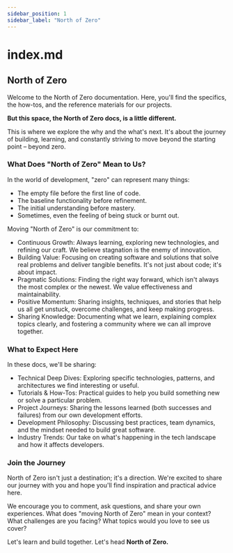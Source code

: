 ```yaml
---
sidebar_position: 1
sidebar_label: "North of Zero"
---
```


# index.md

## North of Zero

Welcome to the North of Zero documentation. Here, you'll find the specifics, the how-tos, and the reference materials for our projects.

**But this space, the North of Zero docs, is a little different.**

This is where we explore the why and the what's next. It's about the journey of building, learning, and constantly striving to move beyond the starting point – beyond zero.

### What Does "North of Zero" Mean to Us?

In the world of development, "zero" can represent many things:

- The empty file before the first line of code.
- The baseline functionality before refinement.
- The initial understanding before mastery.
- Sometimes, even the feeling of being stuck or burnt out.

Moving "North of Zero" is our commitment to:

- Continuous Growth: Always learning, exploring new technologies, and refining our craft. We believe stagnation is the enemy of innovation.
- Building Value: Focusing on creating software and solutions that solve real problems and deliver tangible benefits. It's not just about code; it's about impact.
- Pragmatic Solutions: Finding the right way forward, which isn't always the most complex or the newest. We value effectiveness and maintainability.
- Positive Momentum: Sharing insights, techniques, and stories that help us all get unstuck, overcome challenges, and keep making progress.
- Sharing Knowledge: Documenting what we learn, explaining complex topics clearly, and fostering a community where we can all improve together.

### What to Expect Here

In these docs, we'll be sharing:

- Technical Deep Dives: Exploring specific technologies, patterns, and architectures we find interesting or useful.
- Tutorials & How-Tos: Practical guides to help you build something new or solve a particular problem.
- Project Journeys: Sharing the lessons learned (both successes and failures) from our own development efforts.
- Development Philosophy: Discussing best practices, team dynamics, and the mindset needed to build great software.
- Industry Trends: Our take on what's happening in the tech landscape and how it affects developers.

### Join the Journey

North of Zero isn't just a destination; it's a direction. We're excited to share our journey with you and hope you'll find inspiration and practical advice here.

We encourage you to comment, ask questions, and share your own experiences. What does "moving North of Zero" mean in your context? What challenges are you facing? What topics would you love to see us cover?

Let's learn and build together. Let's head **North of Zero.**
